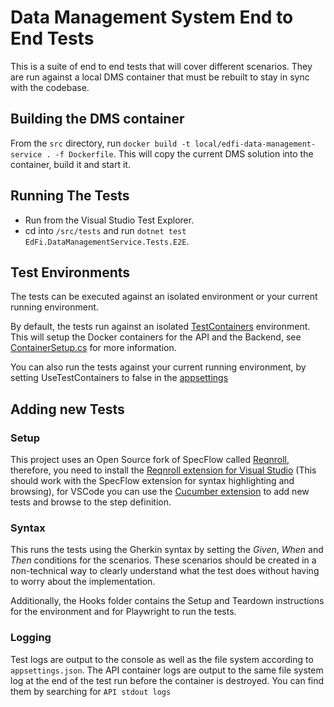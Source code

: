 # Data Management System End to End Tests

This is a suite of end to end tests that will cover different scenarios. They
are run against a local DMS container that must be rebuilt to stay in sync with
the codebase.

## Building the DMS container

From the `src` directory, run `docker build -t
local/edfi-data-management-service . -f Dockerfile`. This will copy the current
DMS solution into the container, build it and start it.

## Running The Tests

- Run from the Visual Studio Test Explorer.
- cd into `/src/tests` and run `dotnet test
    EdFi.DataManagementService.Tests.E2E`.

## Test Environments

The tests can be executed against an isolated environment or your current
running environment.

By default, the tests run against an isolated
[TestContainers](https://dotnet.testcontainers.org/) environment. This will
setup the Docker containers for the API and the Backend, see
[ContainerSetup.cs](./Management/ContainerSetup.cs) for more information.

You can also run the tests against your current running environment, by setting
UseTestContainers to false in the [appsettings](./appsettings.json)

## Adding new Tests

### Setup

This project uses an Open Source fork of SpecFlow called
[Reqnroll](https://reqnroll.net/), therefore, you need to install the [Reqnroll
extension for Visual
Studio](https://marketplace.visualstudio.com/items?itemName=Reqnroll.ReqnrollForVisualStudio2022)
(This should work with the SpecFlow extension for syntax highlighting and
browsing), for VSCode you can use the [Cucumber
extension](https://marketplace.visualstudio.com/items?itemName=CucumberOpen.cucumber-official)
to add new tests and browse to the step definition.

### Syntax

This runs the tests using the Gherkin syntax by setting the _Given_, _When_ and
_Then_ conditions for the scenarios. These scenarios should be created in a
non-technical way to clearly understand what the test does without having to
worry about the implementation.

Additionally, the Hooks folder contains the Setup and Teardown instructions for
the environment and for Playwright to run the tests.

### Logging

Test logs are output to the console as well as the file system according to
`appsettings.json`. The API container logs are output to the same file system
log at the end of the test run before the container is destroyed. You can find
them by searching for `API stdout logs`
